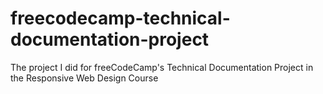 # freecodecamp-technical-documentation-project
The project I did for freeCodeCamp's Technical Documentation Project in the Responsive Web Design Course
